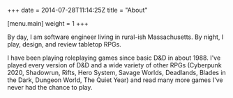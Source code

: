 +++
date = 2014-07-28T11:14:25Z
title = "About"

[menu.main]
	weight = 1
+++

By day, I am software engineer living in rural-ish Massachusetts. By night, I play, design, and review tabletop RPGs.

I have been playing roleplaying games since basic D&D in about 1988. I've played every version of D&D and a wide variety of other RPGs (Cyberpunk 2020, Shadowrun, Rifts, Hero System, Savage Worlds, Deadlands, Blades in the Dark, Dungeon World, The Quiet Year) and read many more games I've never had the chance to play.
